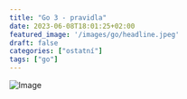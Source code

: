```yaml
---
title: "Go 3 - pravidla"
date: 2023-06-08T18:01:25+02:00
featured_image: '/images/go/headline.jpeg'
draft: false
categories: ["ostatní"]
tags: ["go"]
---
```


![Image](/images/go/25.png)

[co to je]: ../hra-go3
